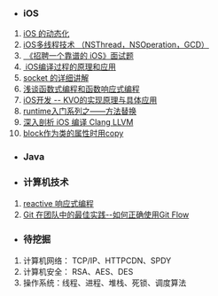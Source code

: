 - ### iOS

1. [iOS 的动态化](https://www.jianshu.com/p/850c8bb0acc6)
2. [iOS多线程技术 （NSThread，NSOperation，GCD）](http://www.cocoachina.com/ios/20160804/17291.html)
3. [ 《招聘一个靠谱的 iOS》面试题](https://github.com/ChenYilong/iOSInterviewQuestions)
4. [ iOS编译过程的原理和应用](http://blog.csdn.net/hello_hwc/article/details/53557308)
5. [socket 的详细讲解](http://www.cocoachina.com/ios/20160602/16572.html)
6. [浅谈函数式编程和函数响应式编程](https://segmentfault.com/a/1190000003632186)
7. [iOS开发 -- KVO的实现原理与具体应用](http://www.jianshu.com/p/e59bb8f59302)
8. [runtime入门系列之——方法替换](http://www.jianshu.com/p/d7818dcb21de)
9. [深入剖析 iOS 编译 Clang LLVM](https://github.com/ming1016/study/wiki/%E6%B7%B1%E5%85%A5%E5%89%96%E6%9E%90-iOS-%E7%BC%96%E8%AF%91-Clang---LLVM)
10. [block作为类的属性时用copy](https://www.jianshu.com/p/1f604e94cad4)


- ### Java

- ### 计算机技术
1. [reactive  响应式编程](https://zhuanlan.zhihu.com/p/27678951)
2. [Git 在团队中的最佳实践--如何正确使用Git Flow](http://www.cnblogs.com/cnblogsfans/p/5075073.html)


- ###  待挖掘
1. 计算机网络： TCP/IP、HTTPCDN、SPDY
2. 计算机安全： RSA、AES、DES
3. 操作系统：线程、进程、堆栈、死锁、调度算法